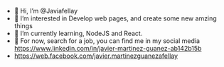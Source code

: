 - 👋 Hi, I’m @Javiafellay 
- 👀 I’m interested in Develop web pages, and create some new amzing things
- 🌱 I’m currently learning, NodeJS and React.
- 💞️ For now, search for a job, you can find me in my social media https://www.linkedin.com/in/javier-martinez-guanez-ab142b15b
- https://web.facebook.com/javier.martinezguanezafellay


